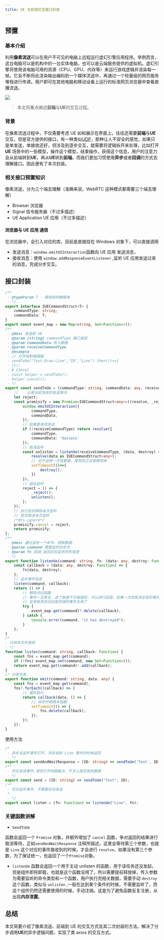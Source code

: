 ```yaml
---
title: UE 与前端交互接口封装
---
```

## 预置

### 基本介绍

利用**像素流送**可以在用户不可见的电脑上远程运行虚幻引擎应用程序。举例而言，这台电脑可以是机构中的一台实体电脑，也可以是云端服务提供的虚拟机。虚幻引擎将使用该电脑可用的资源（CPU、GPU、内存等）来运行游戏逻辑并渲染每一帧。它会不断将此渲染输出编码到一个媒体流送中，再通过一个轻量级的网页服务堆栈进行传递。用户即可在其他电脑和移动设备上运行的标准网页浏览器中查看直播流送。

![](http://cloud.datamatrixai.com:30137/uploads/ue-web/images/m_59a4dd3f56ffaf639361e39edd3f3fb1_r.png)

> 本文将重点阐述**前端**与**UE**的交互过程。

### 背景

在像素流送过程中，不仅需要考虑 UE 如和展示在界面上，往往还需要**前端**与**UE**交互，但是官方提供的接口，有一种类似[UDP](https://www.cloudflare.com/zh-cn/learning/ddos/glossary/user-datagram-protocol-udp/)，那种让人不安全的感觉，如果只是单发送，单接收还好，但涉及到逐步交互，就需要将逻辑拆开来处理，比如打开 **UE** 场景中的一些模型，操作这个模型，结束操作，获得这个信息，用户的注意力会从前端转到**UE**，再从**UE**转到**前端**，而我们更加习惯使用**异步**或者**回调**的方式去理解接口。因此便有了本次封装。

### 相关接口预置知识

像素流送，分为三个端去理解（准确来说，WebRTC 这种模式都需要三个端去理解）

- Browser 浏览器
- Signal 信令服务器（不过多描述）
- UE Application UE 应用（不过多描述）

#### 浏览器与 UE 应用 通信

在浏览器中，会引入对应的库，目前是直接挂在 Windows 对象下，可以直接调用

- 发送消息：`window.emitUIInteraction`函数向 UE 应用 发送消息，
- 接收消息：使用 `window.addResponseEventListener` ,监听 UE 应用发送过来的消息，完成分步交互。

## 接口封装

```typescript
/**
 - @typeParam T - 接收到的数据体
 - */
export interface IUECommandStruct<T> {
    commandType: string;
    commandData: T;
}
export const event_map = new Map<string, Set<Function>>();
/**
 - @desc 发送到 UE
 - @param {string} commandType 接口类型
 - @param commandData 传入数据
 - @param receiveCommandType
 - @example
 - // 打开绘制编辑器
 - sendToUe("Test-Draw-Line","ID","Line").then(()=>{
 - }});
 - # Cancel
 - const helper = sendToUe();
 - helper.cancel();
 - */
export const sendToUe = (commandType: string, commandData: any, receiveCommandType?: string): Promise<IUECommandStruct<any>> => {
    //    记录当前消息的发送情况
    let reject;
    const promisify = new Promise<IUECommandStruct<any>>((resolve, _reject) => {
        window.emitUIInteraction({
            commandType,
            commandData,
        });
        // 如果是单项发送
        if (!receiveCommandType) return resolve({
            commandType,
            commandData: 'Success'
        });
        // 取消监听
        const unlisten = listenUe(receiveCommandType, (data, destroy) => {
            resolve(data as IUECommandStruct<any>);
            // 对于这种一次性数据，使用完之后就移除掉
            setTimeout(()=>{
                destroy();
            })
        });
        // 退出监听
        reject = () => {
            _reject();
            unlisten();
        };
    });
    // 执行后将移除本次监听
    // 是否取消本次监听
    /*@ts-ignore*/
    promisify.cancel = reject;
    return promisify;
};
/**
 - @desc 通过监听一个命令，获取数据
 - @param command 需要监听的命令
 - @param fn 回调,返回对应监听的列信息
 - */
export function listenUe(command: string, fn: (data: any, destroy: Function) => void) {
    const callback = (data: any, destroy: Function) => {
        fn(data, destroy);
    };
    // 监听事件信息
    listen(command, callback);
    return () => {
        // 移除对应函数
        // 事件一旦发生，这个就是不可保留的，可以进行回退，如果一次性取消全部的事件信息
        // 会导致其他对应能存储的事件无用了
        try {
            event_map.get(command)?.delete(callback);
        } catch {
            console.error(command, "it has destroyed");
        }
    };
}
/*
- 只供本文件使用
- */
function listen(command: string, callback: Function) {
    const fns = event_map.get(command);
    if (!fns) event_map.set(command, new Set<Function>());
    return event_map.get(command)!.add(callback);
}
// 分发任务
export function emit(command: string, data: any) {
    const fns = event_map.get(command);
    fns?.forEach((callback) => {
        // 遍历执行
        return callback(data, () => {
            // 异步的销毁本函数
            setTimeout(() => {
                fns.delete(callback);
            });
        });
    });
}
```

使用方法

```typescript
/*
 - 异步去监听事件打开，并在收到 Line 事件的时候返回
 - */
export const sendAndWaitResponse = (ID: string) => sendToUe('Test', ID, 'Line');
/**
 - 仅仅发送事件,请求打开地图画点，不关心是否收到数据
 - */
export const send = (ID: string) => sendToUe("Test", ID);
/**
 - 仅仅监听事件，不需要任何发送
 *
 - */
export const listen = (fn: Function) => listenUe("Line", fn);
```

### 关键函数讲解

- `SendToUe`

函数会返回一个 `Promise` 对象，并额外增加了 `cancel` 函数，争对返回的结果进行取消等待，正如`sendAndWaitResponse` 注释所描述，这里会等待第三个参数，也就是 `Line` 这个对应的事件接收到的时候，才会进行 `resolve`，如果没有第三个参数，为了保证统一，也返回了一个`Promise`对象。

- `listenUe`
	函数会返回一个用于主动 unlisten 的函数，用于该任务还没发起，但是组件即将卸载，也就是这个函数没用了，所以需要提前释放掉，传入参数为需要监听的命令类型和一个函数，用户执行完相关数据，需要手动 `destroy` 这个函数，类似与 `unlisten` ,一般在达到某个条件的时候，不需要监听了，而这个组件仍然还需要使用的时候，手动注销。这是为了避免函数反复注册，从出现**内存泄露**。

## 总结

本文简要介绍了像素流送、前端到 UE 的交互方式及其二次封装的方法。解决了分步调用**UE**的异步逻辑问题，实现了类 axios 的交互方式。
